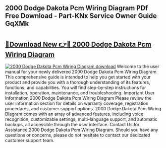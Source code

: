 ## 2000 Dodge Dakota Pcm Wiring Diagram PDf Free Download - Part-KNx Service Owner Guide GqXMk

# <h2><a href="http://dfpl8r.blite.top/?on=2000+Dodge+Dakota+Pcm+Wiring+Diagram">🔗Download New 👉🔴 2000 Dodge Dakota Pcm Wiring Diagram</a></h2>

[![2000 Dodge Dakota Pcm Wiring Diagram download](https://i.imgur.com/lujVjoI.png)](http://dfpl8r.blite.top/?on=2000+Dodge+Dakota+Pcm+Wiring+Diagram)
Welcome to the user manual for your newly delivered 2000 Dodge Dakota Pcm Wiring Diagram. This comprehensive guide is intended to help you get started with your product and provide you with a thorough understanding of its features, functions, and capabilities. You will find step-by-step instructions for installation, operation, maintenance, and troubleshooting. Important User Information 2000 Dodge Dakota Pcm Wiring Diagram Please review the user information section for details on warranty coverage, registration procedures, and customer support options. 2000 Dodge Dakota Pcm Wiring Diagram comes with an array of advanced features, including voice recognition, customizable settings, multi-language support, and automatic backups, all accessible through the user interface. Contact Us for Assistance 2000 Dodge Dakota Pcm Wiring Diagram. Should you have any questions or concerns, please do not hesitate to contact our dedicated customer support team.

